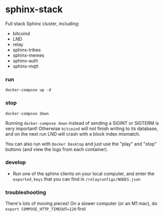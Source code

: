 # sphinx-stack

Full stack Sphinx cluster, including:

- bitcoind
- LND
- relay
- sphinx-tribes
- sphinx-memes
- sphinx-auth
- sphinx-mqtt

### run

`docker-compose up -d`

### stop

`docker-compose down`

Running `docker-compose down` instead of sending a SIGINT or SIGTERM is very important! Otherwise `bitcoind` will not finish writing to its database, and on the next run LND will crash with a block index mismatch.

You can also run with `Docker Desktop` and just use the "play" and "stop" buttons (and view the logs from each container).

### develop

- Run one of the sphinx clients on your local computer, and enter the `exported_keys` that you can find in `/relayconfigs/NODES.json`

### troubleshooting

There's lots of moving pieces! On a slower computer (or an M1 mac), do `export COMPOSE_HTTP_TIMEOUT=120` first
